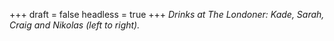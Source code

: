 
+++
draft = false
headless = true
+++
_Drinks at The Londoner: Kade, Sarah, Craig and Nikolas (left to right)._
